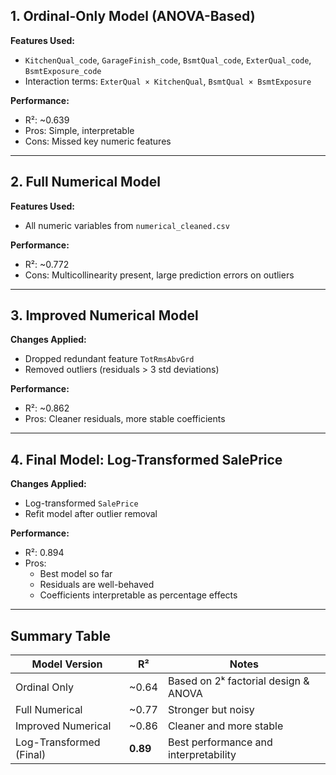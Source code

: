 
## 1. Ordinal-Only Model (ANOVA-Based)

**Features Used:**
- `KitchenQual_code`, `GarageFinish_code`, `BsmtQual_code`, `ExterQual_code`, `BsmtExposure_code`
- Interaction terms: `ExterQual × KitchenQual`, `BsmtQual × BsmtExposure`

**Performance:**
- R²: ~0.639
- Pros: Simple, interpretable
- Cons: Missed key numeric features

---

## 2. Full Numerical Model

**Features Used:**
- All numeric variables from `numerical_cleaned.csv`

**Performance:**
- R²: ~0.772
- Cons: Multicollinearity present, large prediction errors on outliers

---

## 3. Improved Numerical Model

**Changes Applied:**
- Dropped redundant feature `TotRmsAbvGrd`
- Removed outliers (residuals > 3 std deviations)

**Performance:**
- R²: ~0.862
- Pros: Cleaner residuals, more stable coefficients

---

## 4. Final Model: Log-Transformed SalePrice

**Changes Applied:**
- Log-transformed `SalePrice`
- Refit model after outlier removal

**Performance:**
- R²: 0.894
- Pros:
  - Best model so far
  - Residuals are well-behaved
  - Coefficients interpretable as percentage effects

---

## Summary Table

| Model Version               | R²     | Notes                                   |
|----------------------------|--------|------------------------------------------|
| Ordinal Only               | ~0.64  | Based on 2ᵏ factorial design & ANOVA     |
| Full Numerical             | ~0.77  | Stronger but noisy                       |
| Improved Numerical         | ~0.86  | Cleaner and more stable                  |
| Log-Transformed (Final)    | **0.89** | Best performance and interpretability  |

